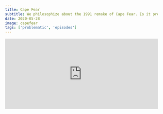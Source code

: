 ```yaml
---
title: Cape Fear
subtitle: We philosophize about the 1991 remake of Cape Fear. Is it problematic? Secretly smart? Does it exist in the Problem Child Cinematic Universe? We don't actually answer any of these questions, but we all agree it's A-game De Niro.
date: 2020-05-28
image: capefear
tags: ['problematic', 'episodes']
---
```

<iframe src="https://open.spotify.com/embed-podcast/episode/2KwNHUPkYy5aN0z80pnMM4" width="100%" height="232" frameborder="0" allowtransparency="true" allow="encrypted-media"></iframe>